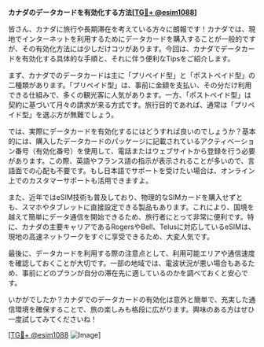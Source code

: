 **カナダのデータカードを有効化する方法[[TG💪+ @esim1088](https://t.me/s/esim1088)]**

皆さん、カナダに旅行や長期滞在を考えている方々に朗報です！カナダでは、現地でインターネットを利用するためにデータカードを購入することが一般的ですが、その有効化方法には少しだけコツがあります。今回は、カナダでデータカードを有効化する具体的な手順と、それに伴う便利なTipsをご紹介します。

まず、カナダでのデータカードは主に「プリペイド型」と「ポストペイド型」の二種類があります。「プリペイド型」は、事前に金額を支払い、その分だけ利用できる仕組みで、多くの観光客に人気があります。一方、「ポストペイド型」は契約に基づいて月々の請求が来る方式です。旅行目的であれば、通常は「プリペイド型」を選ぶ方が無難でしょう。

では、実際にデータカードを有効化するにはどうすれば良いのでしょうか？基本的には、購入したデータカードのパッケージに記載されているアクティベーション番号（有効化番号）を使用して、電話またはウェブサイトから登録を行う必要があります。この際、英語やフランス語の指示が表示されることが多いので、言語面での心配も不要です。もし日本語でサポートを受けたい場合は、オンライン上でのカスタマーサポートも活用できますよ。

また、近年ではeSIM技術も普及しており、物理的なSIMカードを購入せずとも、スマホやタブレットに直接設定できる製品もあります。これにより、国境を越えて簡単にデータ通信を開始できるため、旅行者にとって非常に便利です。特に、カナダの主要キャリアであるRogersやBell、Telusに対応しているeSIMは、現地の高速ネットワークをすぐに享受できるため、大変人気です。

最後に、データカードを利用する際の注意点として、利用可能エリアや通信速度を確認しておくことが大切です。一部の地域では、電波状況が悪い場合もあるため、事前にどのプランが自分の滞在先に適しているのかを調べておくと安心です。

いかがでしたか？カナダでのデータカードの有効化は意外と簡単で、充実した通信環境を確保することで、旅の楽しみも格段に広がります。興味のある方はぜひ一度試してみてくださいね！

[[TG💪+ @esim1088](https://t.me/s/esim1088) ![Image](https://i.postimg.cc/Y0z9fWf4/image.png)]